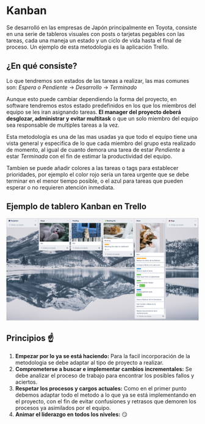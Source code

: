# Kanban

Se desarrolló en las empresas de Japón principalmente en Toyota, consiste en una serie de tableros visuales con posts o tarjetas pegables con las tareas, cada una maneja un estado y un ciclo de vida hasta el final de proceso. Un ejemplo de esta metodologia es la aplicación Trello.

## ¿En qué consiste?

Lo que tendremos son estados de las tareas a realizar, las mas comunes son: *Espera o Pendiente* -> *Desarrollo* -> *Terminado* 

Aunque esto puede cambiar dependiendo la forma del proyecto, en software tendremos estos estado predefinidos en los que los miembros del equipo se les iran asignando tareas. **El manager del proyecto deberá desglozar, administrar y evitar multitask** o que un solo miembro del equipo sea responsable de multiples tareas a la vez.

Esta metodología es una de las mas usadas ya que todo el equipo tiene una vista general y especifica de lo que cada miembro del grupo esta realizado de momento, al igual de cuanto demora una tarea de estar *Pendiente* a estar *Terminada* con el fin de estimar la productividad del equipo. 

Tambien se puede añadir colores a las tareas o tags para establecer prioridades, por ejemplo el color rojo sería un tarea urgente que se debe terminar en el menor tiempo posible, o el azul para tareas que pueden esperar o no requieren atención inmediata. 

## Ejemplo de tablero Kanban en Trello

![Ejemplo de Kanban](./anexos/kanban.png)

## Principios ☝  

1. **Empezar por lo ya se está haciendo:** Para la facil incorporación de la metodologia se debe adaptar al tipo de proyecto a realizar.
2. **Comprometerse a buscar e implementar cambios incrementales:** Se debe analizar el proceso de trabajo para encontrar los posibles fallos y aciertos.
3. **Respetar los procesos y cargos actuales:** Como en el primer punto debemos adaptar todo el metodo a lo que ya se está implementando en el proyecto, con el fin de evitar confusiones y retrasos que demoren los procesos ya asimilados por el equipo. 
4. **Animar el liderazgo en todos los niveles:** 😏
